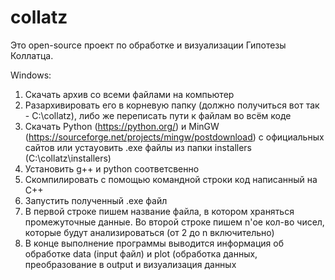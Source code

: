 # collatz
Это open-source проект по обработке и визуализации Гипотезы Коллатца.

Windows:
1. Скачать архив со всеми файлами на компьютер
2. Разархивировать его в корневую папку (должно получиться вот так - C:\collatz), либо же переписать пути к файлам во всём коде
3. Скачать Python (https://python.org/) и MinGW (https://sourceforge.net/projects/mingw/postdownload) с официальных сайтов или устаyовить .exe файлы из папки installers (C:\collatz\installers)
4. Установить g++ и python соответсвенно
5. Скомпилировать с помощью командной строки код написанный на C++
6. Запустить полученный .exe файл
7. В первой строке пишем название файла, в котором храняться промежуточные данные.
Во второй строке пишем n'ое кол-во чисел, которые будут анализироваться (от 2 до n включительно)
8. В конце выполнение программы выводится информация об обработке data (input файл) и plot (обработка данных, преобразование в output и визуализация данных
